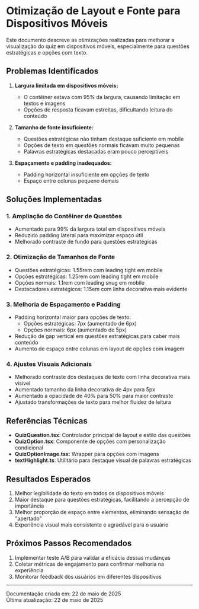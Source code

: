# Otimização de Layout e Fonte para Dispositivos Móveis

Este documento descreve as otimizações realizadas para melhorar a visualização do quiz em dispositivos móveis, especialmente para questões estratégicas e opções com texto.

## Problemas Identificados

1. **Largura limitada em dispositivos móveis:**
   - O contêiner estava com 95% da largura, causando limitação em textos e imagens
   - Opções de resposta ficavam estreitas, dificultando leitura do conteúdo

2. **Tamanho de fonte insuficiente:**
   - Questões estratégicas não tinham destaque suficiente em mobile
   - Opções de texto em questões normais ficavam muito pequenas
   - Palavras estratégicas destacadas eram pouco perceptíveis

3. **Espaçamento e padding inadequados:**
   - Padding horizontal insuficiente em opções de texto
   - Espaço entre colunas pequeno demais

## Soluções Implementadas

### 1. Ampliação do Contêiner de Questões
- Aumentado para 99% da largura total em dispositivos móveis
- Reduzido padding lateral para maximizar espaço útil
- Melhorado contraste de fundo para questões estratégicas

### 2. Otimização de Tamanhos de Fonte
- Questões estratégicas: 1.55rem com leading tight em mobile
- Opções estratégicas: 1.25rem com leading tight em mobile
- Opções normais: 1.1rem com leading snug em mobile
- Destacadores estratégicos: 1.15em com linha decorativa mais evidente

### 3. Melhoria de Espaçamento e Padding
- Padding horizontal maior para opções de texto:
  - Opções estratégicas: 7px (aumentado de 6px)
  - Opções normais: 6px (aumentado de 5px)
- Redução de gap vertical em questões estratégicas para caber mais conteúdo
- Aumento de espaço entre colunas em layout de opções com imagem

### 4. Ajustes Visuais Adicionais
- Melhorado contraste dos destaques de texto com linha decorativa mais visível
- Aumentado tamanho da linha decorativa de 4px para 5px
- Aumentado a opacidade de 40% para 50% para maior contraste
- Ajustado transformações de texto para melhor fluidez de leitura

## Referências Técnicas

- **QuizQuestion.tsx**: Controlador principal de layout e estilo das questões
- **QuizOption.tsx**: Componente de opções com personalização condicional
- **QuizOptionImage.tsx**: Wrapper para opções com imagens
- **textHighlight.ts**: Utilitário para destaque visual de palavras estratégicas

## Resultados Esperados

1. Melhor legibilidade do texto em todos os dispositivos móveis
2. Maior destaque para questões estratégicas, facilitando a percepção de importância
3. Melhor proporção de espaço entre elementos, eliminando sensação de "apertado"
4. Experiência visual mais consistente e agradável para o usuário

## Próximos Passos Recomendados

1. Implementar teste A/B para validar a eficácia dessas mudanças
2. Coletar métricas de engajamento para confirmar melhoria na experiência
3. Monitorar feedback dos usuários em diferentes dispositivos

---

Documentação criada em: 22 de maio de 2025  
Última atualização: 22 de maio de 2025
